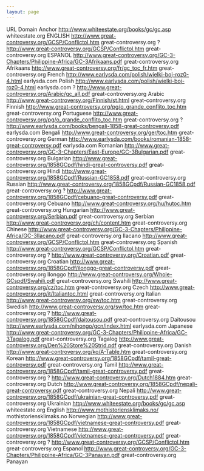 ```yaml
---
layout: page
---
```


URL	Domain	Anchor
http://www.whiteestate.org/books/gc/gc.asp	whiteestate.org	ENGLISH
http://www.great-controversy.org/GCSP/Conflictol.htm	great-controversy.org	?
http://www.great-controversy.org/GCSP/Conflictol.htm	great-controversy.org	ESPANOL
http://www.great-controversy.org/GC-3-Chapters/Philippine-Africa/GC-3Afrikaans.pdf	great-controversy.org	Afrikaans
http://www.great-controversy.org/fr/gc_toc_fr.htm	great-controversy.org	French
http://www.earlysda.com/polish/wielki-boj-roz0-4.html	earlysda.com	Polish
http://www.earlysda.com/polish/wielki-boj-roz0-4.html	earlysda.com	?
http://www.great-controversy.org/Arabic/gc_all.pdf	great-controversy.org	Arabic
http://www.great-controversy.org/Finnish/st.html	great-controversy.org	Finnish
http://www.great-controversy.org/pg/o_grande_conflito_toc.htm	great-controversy.org	Portuguese
http://www.great-controversy.org/pg/o_grande_conflito_toc.htm	great-controversy.org	?
http://www.earlysda.com/books/bengali-1858-great-controversy.pdf	earlysda.com	Bengali
http://www.great-controversy.org/ger/toc.htm	great-controversy.org	German
http://www.earlysda.com/books/romanian-1858-great-controversy.pdf	earlysda.com	Romanian
http://www.great-controversy.org/GC-3-Chapters/East-Europe/GC-3Bulgarian.pdf	great-controversy.org	Bulgarian
http://www.great-controversy.org/1858GCpdf/hindi-great-controversy.pdf	great-controversy.org	Hindi
http://www.great-controversy.org/1858GCpdf/Russian-GC1858.pdf	great-controversy.org	Russian
http://www.great-controversy.org/1858GCpdf/Russian-GC1858.pdf	great-controversy.org	?
http://www.great-controversy.org/1858GCpdf/cebuano-great-controversy.pdf	great-controversy.org	Cebuano
http://www.great-controversy.org/hu/hutoc.htm	great-controversy.org	Hungarian
http://www.great-controversy.org/Serbian.pdf	great-controversy.org	Serbian
http://www.great-controversy.org/ch/content.htm	great-controversy.org	Chinese
http://www.great-controversy.org/GC-3-Chapters/Philippine-Africa/GC-3Ilacano.pdf	great-controversy.org	Ilacano
http://www.great-controversy.org/GCSP/Conflictol.htm	great-controversy.org	Spanish
http://www.great-controversy.org/GCSP/Conflictol.htm	great-controversy.org	?
http://www.great-controversy.org/Croatian.pdf	great-controversy.org	Croatian
http://www.great-controversy.org/1858GCpdf/ilonggo-great-controversy.pdf	great-controversy.org	Ilonggo
http://www.great-controversy.org/Whole-GCspdf/Swahili.pdf	great-controversy.org	Swahili
http://www.great-controversy.org/cz/toc.htm	great-controversy.org	Czech
http://www.great-controversy.org/it/Italiantoc.html	great-controversy.org	Italian
http://www.great-controversy.org/sw/toc.htm	great-controversy.org	Swedish
http://www.great-controversy.org/sw/toc.htm	great-controversy.org	?
http://www.great-controversy.org/1858GCpdf/daitousou.pdf	great-controversy.org	Daitousou
http://www.earlysda.com/nihongo/gcn/index.html	earlysda.com	Japanese
http://www.great-controversy.org/GC-3-Chapters/Philippine-Africa/GC-3Tagalog.pdf	great-controversy.org	Tagalog
http://www.great-controversy.org/Den%20Store%20Strid.pdf	great-controversy.org	Danish
http://www.great-controversy.org/ko/A-Table.htm	great-controversy.org	Korean
http://www.great-controversy.org/1858GCpdf/tamil-great-controversy.pdf	great-controversy.org	Tamil
http://www.great-controversy.org/1858GCpdf/tamil-great-controversy.pdf	great-controversy.org	?
http://www.great-controversy.org/Dutch1884.htm	great-controversy.org	Dutch
http://www.great-controversy.org/1858GCpdf/nepali-great-controversy.pdf	great-controversy.org	Nepali
http://www.great-controversy.org/1858GCpdf/ukrainian-great-controversy.pdf	great-controversy.org	Ukrainian
http://www.whiteestate.org/books/gc/gc.asp	whiteestate.org	English
http://www.mothistoriensklimaks.no/	mothistoriensklimaks.no	Norwegian
http://www.great-controversy.org/1858GCpdf/vietnamese-great-controversy.pdf	great-controversy.org	Vietnamese
http://www.great-controversy.org/1858GCpdf/vietnamese-great-controversy.pdf	great-controversy.org	?
http://www.great-controversy.org/GCSP/Conflictol.htm	great-controversy.org	Espanol
http://www.great-controversy.org/GC-3-Chapters/Philippine-Africa/GC-3Panayan.pdf	great-controversy.org	Panayan
